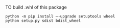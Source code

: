 

TO build .whl of this package
```
python -m pip install –-upgrade setuptools wheel
python setup.py sdist bdist_wheel
```
